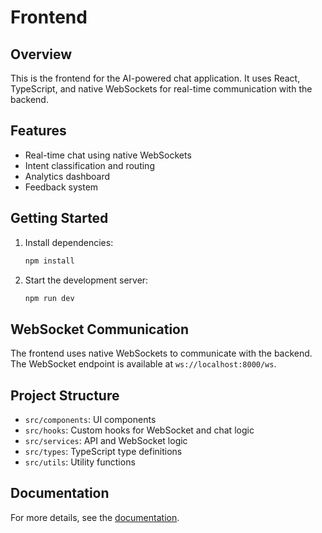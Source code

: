# Frontend

## Overview

This is the frontend for the AI-powered chat application. It uses React, TypeScript, and native WebSockets for real-time communication with the backend.

## Features

- Real-time chat using native WebSockets
- Intent classification and routing
- Analytics dashboard
- Feedback system

## Getting Started

1. Install dependencies:
   ```bash
   npm install
   ```
2. Start the development server:
   ```bash
   npm run dev
   ```

## WebSocket Communication

The frontend uses native WebSockets to communicate with the backend. The WebSocket endpoint is available at `ws://localhost:8000/ws`.

## Project Structure

- `src/components`: UI components
- `src/hooks`: Custom hooks for WebSocket and chat logic
- `src/services`: API and WebSocket logic
- `src/types`: TypeScript type definitions
- `src/utils`: Utility functions

## Documentation

For more details, see the [documentation](./docs/README.md).
